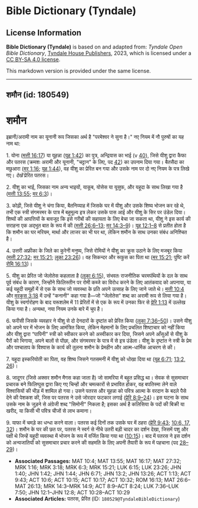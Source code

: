 # Bible Dictionary (Tyndale)

## License Information

**Bible Dictionary (Tyndale)** is based on and adapted from: _Tyndale Open Bible Dictionary_, [Tyndale House Publishers](https://tyndaleopenresources.com/), 2023, which is licensed under a [CC BY-SA 4.0 license](https://creativecommons.org/licenses/by-sa/4.0/legalcode.en).

This markdown version is provided under the same license.



--------------------------------

## शमौन (id: 180549)

शमौन
====

इब्रानी/अरामी नाम का यूनानी रूप जिसका अर्थ है "परमेश्वर ने सुना है।" नए नियम में नौ पुरुषों का यह नाम था:

1\. योना ([मत्ती 16:17](https://ref.ly/Matt16:17)) या यूहन्ना ([यूह 1:42](https://ref.ly/John1:42)) का पुत्र, अन्द्रियास का भाई (v [40](https://ref.ly/John1:40)), जिसे यीशु द्वारा कैफा और पतरस (क्रमशः अरामी और यूनानी, "चट्टान" के लिए, पद [42](https://ref.ly/John1:42)) का उपनाम दिया गया। बैतसैदा का मछुआरा ([मर 1:16](https://ref.ly/Mark1:16); [यूह 1:44](https://ref.ly/John1:44)), वह यीशु का प्रेरित बन गया और उसके नाम पर दो नए नियम के पत्र लिखे गए। *देखें* प्रेरित पतरस।

2\. यीशु का भाई, जिसका नाम अन्य भाइयों, याकूब, योसेस या यूसुफ, और यहूदा के साथ लिखा गया है ([मत्ती 13:55](https://ref.ly/Matt13:55); [मर 6:3](https://ref.ly/Mark6:3))।

3\. कोढ़ी, जिसे यीशु ने चंगा किया, बैतनिय्याह में जिसके घर में यीशु और उसके शिष्य भोजन कर रहे थे, तभी एक स्त्री संगमरमर के पात्र में बहुमूल्य इत्र लेकर उसके पास आई और यीशु के सिर पर उंडेल दिया। शिष्यों की आपत्तियों के बावजूद कि इसे गरीबों की सहायता के लिए बेचा जा सकता था, यीशु ने इस कार्य की सराहना एक अद्भुत बात के रूप में की ([मत्ती 26:6–13](https://ref.ly/Matt26:6-Matt26:13); [मर 14:3–9](https://ref.ly/Mark14:3-Mark14:9))। [यूह 12:1–8](https://ref.ly/John12:1-John12:8) से प्रतीत होता है कि शमौन का घर मरियम, मार्था और लाजर का भी घर था, लेकिन शमौन के साथ उनका संबंध अनिश्चित है।

4\. उत्तरी अफ्रीका के जिले का कुरेनी मनुष्य, जिसे रोमियों ने यीशु का क्रूस उठाने के लिए मजबूर किया ([मत्ती 27:32](https://ref.ly/Matt27:32); [मर 15:21](https://ref.ly/Mark15:21); [लूका 23:26](https://ref.ly/Luke23:26))। वह सिकन्दर और रूफुस का पिता था ([मर 15:21](https://ref.ly/Mark15:21); पुष्टि करें [रोमि 16:13](https://ref.ly/Rom16:13))।

5\. यीशु का प्रेरित जो जेलोतेस कहलाता है ([लूका 6:15](https://ref.ly/Luke6:15)), संभवतः राजनीतिक चरमपंथियों के दल के साथ पूर्व संबंध के कारण, जिन्होंने फिलिस्तीन पर रोमी कब्जे का विरोध करने के लिए आतंकवाद को अपनाया, या कई यहूदी समूहों में से एक के साथ जो व्यवस्था के प्रति अपने उत्साह के लिए जाने जाते थे। [मत्ती 10:4](https://ref.ly/Matt10:4) और [मरकुस 3:18](https://ref.ly/Mark3:18) में उन्हें "कनानी" कहा गया है—जो “जेलोतेस” शब्द का अरामी रूप से लिया गया है। यीशु के स्वर्गारोहण के बाद यरूशलेम में 11 प्रेरितों में से एक के रूप में उनका फिर से [प्रेरि 1:13](https://ref.ly/Acts1:13) में उल्लेख किया गया है। अन्यथा, नया नियम उनके बारे में चुप है।

6\. फरीसी जिसके व्यवहार ने यीशु से दो देनदारों के दृष्टांत को प्रेरित किया ([लूका 7:36–50](https://ref.ly/Luke7:36-Luke7:50))। उसने यीशु को अपने घर में भोजन के लिए आमंत्रित किया, लेकिन मेहमानों के लिए प्रचलित शिष्टाचार को नहीं किया और यीशु द्वारा “पापिनी” स्त्री को स्वीकार करने को अस्वीकार कर दिया, जिसने अपने आँसुओं से यीशु के पैरों को भिगाया, अपने बालों से पोंछा, और संगमरमर के पात्र में से इत्र उंडेला। यीशु के दृष्टांत ने स्त्री के प्रेम और पश्चाताप के विश्वास के कार्य की तुलना शमौन के प्रेमहीन और आत्म\-धार्मिक आचरण से की।

7\. यहूदा इस्करियोती का पिता, वह शिष्य जिसने गतसमनी में यीशु को धोखा दिया था ([यूह 6:71](https://ref.ly/John6:71); [13:2, 26](https://ref.ly/John13:2))।

8\. जादूगर (जिसे अक्सर शमौन मैगस कहा जाता है) जो सामरिया में बहुत प्रसिद्ध था। सेवक से सुसमाचार प्रचारक बने फिलिप्पुस द्वारा किए गए चिन्हों और चमत्कारों से प्रभावित होकर, वह बपतिस्मा लेने वाले विश्वासियों की भीड़ में शामिल हो गया। उसने पतरस और यूहन्ना को पवित्र आत्मा के वरदान के बदले पैसे देने की पेशकश की, जिस पर पतरस ने उसे जोरदार फटकार लगाई ([प्रेरि 8:9–24](https://ref.ly/Acts8:9-Acts8:24))। इस घटना के साथ उसके नाम के जुड़ने से अंग्रेजी शब्द "सिमोनी" निकला है; इसका अर्थ है कलिसिया के पदों की बिक्री या खरीद, या किसी भी पवित्र चीजों से लाभ कमाना।

9\. याफा में चमड़े का धन्धा करने वाला। पतरस कई दिनों तक उसके घर में ठहरा ([प्रेरि 9:43](https://ref.ly/Acts9:43); [10:6, 17, 32](https://ref.ly/Acts10:6))। शमौन के घर की छत पर, पतरस ने स्वर्ग से नीचे उतरी बड़ी चादर का दर्शन देखा, जिसमें पशु और पक्षी थे जिन्हें यहूदी व्यवस्था में भोजन के रूप में वर्जित किया गया था ([10:15](https://ref.ly/Acts10:15))। बाद में पतरस ने इस दर्शन को अन्यजातियों को सुसमाचार प्रचार करने की सहमति के लिए अपनी तैयारी के रूप में पहचाना (पद [28–29](https://ref.ly/Acts10:28-Acts10:29))।

* **Associated Passages:** MAT 10:4; MAT 13:55; MAT 16:17; MAT 27:32; MRK 1:16; MRK 3:18; MRK 6:3; MRK 15:21; LUK 6:15; LUK 23:26; JHN 1:40; JHN 1:42; JHN 1:44; JHN 6:71; JHN 13:2; JHN 13:26; ACT 1:13; ACT 9:43; ACT 10:6; ACT 10:15; ACT 10:17; ACT 10:32; ROM 16:13; MAT 26:6–MAT 26:13; MRK 14:3–MRK 14:9; ACT 8:9–ACT 8:24; LUK 7:36–LUK 7:50; JHN 12:1–JHN 12:8; ACT 10:28–ACT 10:29
* **Associated Articles:** पतरस, प्रेरित (ID: `180529@TyndaleBibleDictionary`)

